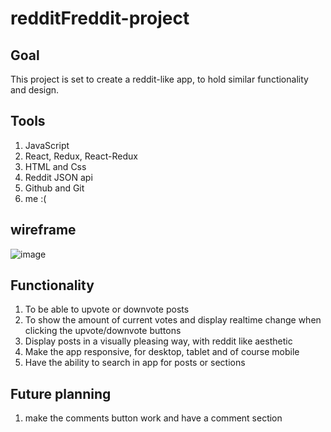# redditFreddit-project

## Goal
This project is set to create a reddit-like app, to hold similar functionality and design.

## Tools
1. JavaScript
2. React, Redux, React-Redux
3. HTML and Css
4. Reddit JSON api
5. Github and Git
6. me :(

## wireframe
![image](https://user-images.githubusercontent.com/109679966/214528272-1441997e-8a3a-4db2-b325-b359754056a0.png)


## Functionality
1. To be able to upvote or downvote posts
2. To show the amount of current votes and display realtime change when clicking the upvote/downvote buttons
3. Display posts in a visually pleasing way, with reddit like aesthetic
4. Make the app responsive, for desktop, tablet and of course mobile
5. Have the ability to search in app for posts or sections

## Future planning
1. make the comments button work and have a comment section
